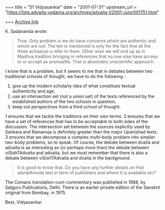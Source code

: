 +++
title = "51 Vidyasankar"
date = "2001-07-31"
upstream_url = "https://lists.advaita-vedanta.org/archives/advaita-l/2001-July/001751.html"

+++
[Archive link](https://lists.advaita-vedanta.org/archives/advaita-l/2001-July/001751.html)

K. Sadananda <sada at ANVIL.NRL.NAVY.MIL> wrote:

>True.  Only problem is we do have concerns which are authentic and
>which are not.  The ten is mentioned is only for the fact that  all
>the three achaarya-s refer to them.  Other wise we will end up as in
>Madhva tradition bringing in references that no one else have access
>to or accept as pramaaNa.  That is absolutely unscientific approach.

I know that is a problem, but it seems to me that in debates between
two traditional schools of thought, we have to do the following -

1. give up the modern scholarly idea of what constitues textual
   authenticity and age,
2. use an intersection set (not a union set) of the texts referenced
   by the established authors of the two schools in question,
3. keep out perspectives from a third school of thought.

1 ensures that we tackle the traditions on their own terms.
2 ensures that we have a set of references that has to be acceptable
  to both sides of the discussion. The intersection set between the
  sources explicitly used by Sankara and Ramanuja is definitely greater
  than the major Upanishad texts.
3 ensures that we decompose a complex multi-body problem into simpler
  two-body problems, so to speak. Of course, the debate between dvaita
  and advaita is as interesting as (or perhaps more than) the debate
  between viSishTAdvaita and advaita, but we must remember that there
  is also a debate between viSishTAdvaita and dvaita in the background.


>It is good to know that. Do you have any further details on that
>adviatAmoda text in term of publishers and where it is available etc?

The Comans translation-cum-commentary was published in 1988, by Satguru
Publications, Delhi. There is an earlier private edition of the Sanskrit
original from Bombay, in 1975.

Best,
Vidyasankar


